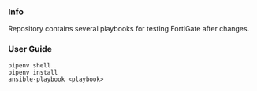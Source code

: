 ### Info
Repository contains several playbooks for testing FortiGate after changes. 

### User Guide
```
pipenv shell
pipenv install
ansible-playbook <playbook>
```
